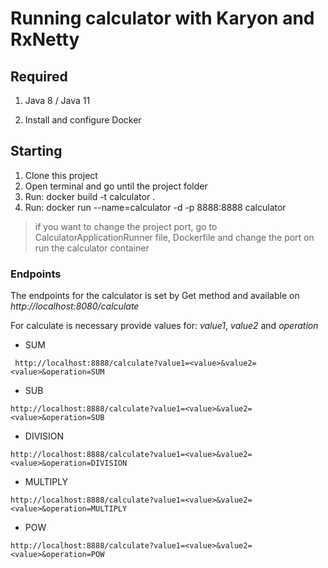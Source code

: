 # Running calculator with Karyon and RxNetty

## Required

1. Java 8 / Java 11

2. Install and configure Docker

## Starting

1. Clone this project
2. Open terminal and go until the project folder
3. Run: docker build -t calculator .
4. Run: docker run --name=calculator -d -p 8888:8888 calculator
 > if you want to change the project port, go to CalculatorApplicationRunner file, Dockerfile and change the port on run the calculator container

### Endpoints
The endpoints for the calculator is set by Get method and available on *http://localhost:8080/calculate*


For calculate is necessary provide values for: *value1*, *value2* and *operation*

- SUM

` http://localhost:8888/calculate?value1=<value>&value2=<value>&operation=SUM`

- SUB

`http://localhost:8888/calculate?value1=<value>&value2=<value>&operation=SUB`

- DIVISION

`http://localhost:8888/calculate?value1=<value>&value2=<value>&operation=DIVISION`

- MULTIPLY

`http://localhost:8888/calculate?value1=<value>&value2=<value>&operation=MULTIPLY`

- POW

`http://localhost:8888/calculate?value1=<value>&value2=<value>&operation=POW`